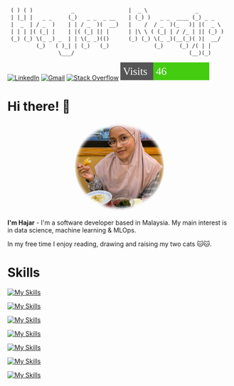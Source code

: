 
```  _   _                                ___                          
 ( ) ( )            _                 |  _ \               _        
 | |_| |   _ _     (_)   _ _  _ __    | (_) )   _ _  ____ (_) _ _   
 |  _  | / _  )    | | / _  )(  __)   |    /  / _  )(_   )| |(  _ \ 
 | | | |( (_| |    | |( (_| || |      | |\ \ ( (_| | / /_ | || (_) )
 (_) (_) \(_ _) _  | | \(_ _)(()      (_) (_) \(_ _)(__(_)( )|  __/ 
         (_)   ( )_| | (_)   (_)              (_)     (_) /( | |    
                \___/                                    (__)(_)    
```

[![LinkedIn](https://img.shields.io/badge/LinkedIn-Hajar-blue?logo=linkedin)](https://my.linkedin.com/in/hajar-razip-a05889193)
[![Gmail](https://img.shields.io/badge/Gmail-hajarrazip@gmail.com-red?logo=gmail)](mailto:hajarrazip@gmail.com)
[![Stack Overflow](https://img.shields.io/badge/Stack%20Overflow-Hajar-orange?logo=stackoverflow)](https://stackoverflow.com/users/12093885/hajar-razip)
![Visits](./visits.svg)

# Hi there! 👋 

<p align="center"> <img src="img/me.png" alt="me" width="200" height="200" style="border-radius: 50%; object-fit: cover;" /> </p>

**I'm Hajar** - I'm a software developer based in Malaysia. My main interest is in data science, machine learning & MLOps.

In my free time I enjoy reading, drawing and raising my two cats 🐱🐱.

# Skills

[![My Skills](https://skillicons.dev/icons?i=linux,ubuntu,windows)](https://skillicons.dev)

[![My Skills](https://skillicons.dev/icons?i=py,bash,powershell,c,cpp,css,html,js,r,anaconda)](https://skillicons.dev)

[![My Skills](https://skillicons.dev/icons?i=fastapi,flask,postman)](https://skillicons.dev)

[![My Skills](https://skillicons.dev/icons?i=tensorflow,pytorch,opencv,sklearn)](https://skillicons.dev)

[![My Skills](https://skillicons.dev/icons?i=postgres,grafana,prometheus)](https://skillicons.dev)

[![My Skills](https://skillicons.dev/icons?i=docker,azure,git,github,githubactions,gitlab,ansible)](https://skillicons.dev)

[![My Skills](https://skillicons.dev/icons?i=vscode,atom,eclipse,pycharm,vim)](https://skillicons.dev)
